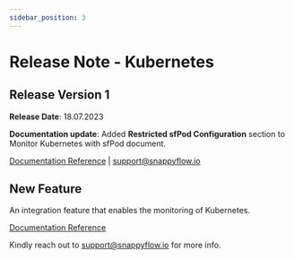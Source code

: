 ```yaml
---
sidebar_position: 3 
---
```

# Release Note - Kubernetes

## Release Version 1

**Release Date**: 18.07.2023

**Documentation update**: Added **Restricted sfPod Configuration** section to Monitor Kubernetes with sfPod document.

[Documentation Reference](/snappyflow-saas/Integrations/kubernetes/kubernetes_monitoring_with_sfPod#restricted-sfpod-configuration) | [support@snappyflow.io](support@snappyflow.io)

## New Feature

An integration feature that enables the monitoring of Kubernetes.

[Documentation Reference](/snappyflow-saas/Integrations/kubernetes/overview)

Kindly reach out to [support@snappyflow.io](mailto:support@snappyflow.io) for more info.
